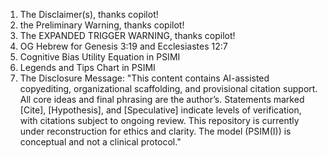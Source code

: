 1. The Disclaimer(s), thanks copilot!
2. the Preliminary Warning, thanks copilot!
3. The EXPANDED TRIGGER WARNING, thanks copilot!
4. OG Hebrew for Genesis 3:19 and Ecclesiastes 12:7
5. Cognitive Bias Utility Equation in PSIMI
6. Legends and Tips Chart in PSIMI
7. The Disclosure Message: "This content contains AI-assisted copyediting, organizational scaffolding, and provisional citation support. All core ideas and final phrasing are the author’s. Statements marked [Cite], [Hypothesis], and [Speculative] indicate levels of verification, with citations subject to ongoing review. This repository is currently under reconstruction for ethics and clarity. The model (PSIM(I)) is conceptual and not a clinical protocol."

